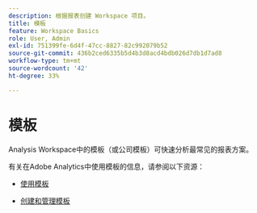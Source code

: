```yaml
---
description: 根据报表创建 Workspace 项目。
title: 模板
feature: Workspace Basics
role: User, Admin
exl-id: 751399fe-6d4f-47cc-8827-82c992079b52
source-git-commit: 436b2ced6335b5d4b3d8acd4bdb026d7db1d7ad8
workflow-type: tm+mt
source-wordcount: '42'
ht-degree: 33%

---
```


# 模板

Analysis Workspace中的模板（或公司模板）可快速分析最常见的报表方案。

有关在Adobe Analytics中使用模板的信息，请参阅以下资源：

* [使用模板](/help/analyze/analysis-workspace/templates/use-templates.md)

* [创建和管理模板](/help/analyze/analysis-workspace/templates/create-templates.md)